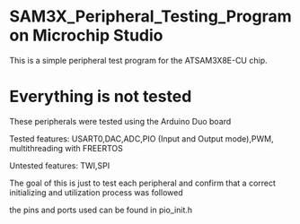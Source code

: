 # SAM3X_Peripheral_Testing_Program on Microchip Studio

This is a simple peripheral test program for the ATSAM3X8E-CU chip. 

# Everything is not tested
These peripherals were tested using the Arduino Duo board

Tested features:
USART0,DAC,ADC,PIO (Input and Output mode),PWM, multithreading with FREERTOS

Untested features:
TWI,SPI

The goal of this is just to test each peripheral and confirm that a correct initializing and utilization process was followed

the pins and ports used can be found in pio_init.h




